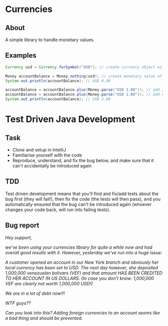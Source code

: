 # Currencies

## About

A simple library to handle monetary values.

## Examples

```java
Currency usd = Currency.forSymbol("USD"); // create currency object with symbol "USD"

Money accountBalance = Money.nothing(usd); // create monetary value of 0 for this currency
System.out.println(accountBalance); // USD 0.00

accountBalance = accountBalance.plus(Money.parse("USD 1.00")); // add 2 monetary values
accountBalance = accountBalance.plus(Money.parse("USD 1.00")); // add even more
System.out.println(accountBalance); // USD 2.00
```

# Test Driven Java Development

## Task

- Clone and setup in IntelliJ
- Familiarise yourself with the code
- Reproduce, understand, and fix the bug below, and make sure that it can't accidentally be introduced again

## TDD

Test driven development means that you'll find and fix/add tests about the bug first (they will fail!), then fix the code (the tests will then pass), and you automatically ensured that the bug can't be introduced again (whoever changes your code back, will run into failing tests).

## Bug report

_Hey support,_

_we've been using your currencies library for quite a while now and had overall good results with it. However, yesterday we've run into a huge issue:_

_A customer opened an account in our New York branch and obviously her local currency has been set to USD. The next day however, she deposited 1,000,000 venezuelan bolivars (VEF) and that amount HAS BEEN CREDITED TO HER ACCOUNT IN US DOLLARS. (In case you don't know: 1,000,000 VEF are clearly not worth 1,000,000 USD!)_

_We are in a lot of debt now!!!_

_WTF guys??_

_Can you look into this? Adding foreign currencies to an account seems like a bad thing and should be prevented._


